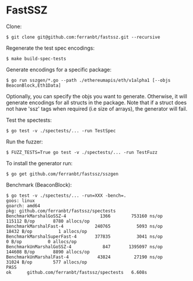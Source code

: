 
# FastSSZ

Clone:

```
$ git clone git@github.com:ferranbt/fastssz.git --recursive
```

Regenerate the test spec encodings:

```
$ make build-spec-tests
```

Generate encodings for a specific package:

```
$ go run sszgen/*.go --path ./ethereumapis/eth/v1alpha1 [--objs BeaconBlock,Eth1Data]
```

Optionally, you can specify the objs you want to generate. Otherwise, it will generate encodings for all structs in the package. Note that if a struct does not have 'ssz' tags when required (i.e size of arrays), the generator will fail.

Test the spectests:

```
$ go test -v ./spectests/... -run TestSpec
```

Run the fuzzer:

```
$ FUZZ_TESTS=True go test -v ./spectests/... -run TestFuzz
```

To install the generator run:

```
$ go get github.com/ferranbt/fastssz/sszgen
```

Benchmark (BeaconBlock):

```
$ go test -v ./spectests/... -run=XXX -bench=.
goos: linux
goarch: amd64
pkg: github.com/ferranbt/fastssz/spectests
BenchmarkMarshalGoSSZ-4       	    1366	    753160 ns/op	  115112 B/op	    8780 allocs/op
BenchmarkMarshalFast-4        	  240765	      5093 ns/op	   18432 B/op	       1 allocs/op
BenchmarkMarshalSuperFast-4   	  377835	      3041 ns/op	       0 B/op	       0 allocs/op
BenchmarkUnMarshalGoSSZ-4     	     847	   1395097 ns/op	  144608 B/op	    8890 allocs/op
BenchmarkUnMarshalFast-4      	   43824	     27190 ns/op	   31024 B/op	     577 allocs/op
PASS
ok  	github.com/ferranbt/fastssz/spectests	6.608s
```
